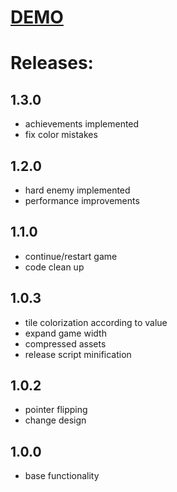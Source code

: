 # [DEMO](https://triamero.github.io/max8/)

# Releases:

## 1.3.0
- achievements implemented
- fix color mistakes

## 1.2.0
- hard enemy implemented
- performance improvements

## 1.1.0
- continue/restart game
- code clean up

## 1.0.3
- tile colorization according to value
- expand game width
- compressed assets
- release script minification

## 1.0.2
- pointer flipping
- change design

## 1.0.0
- base functionality

